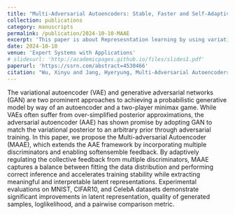 ```yaml
---
title: "Multi-Adversarial Autoencoders: Stable, Faster and Self-Adaptive Representation Learning"
collection: publications
category: manuscripts
permalink: /publication/2024-10-10-MAAE
excerpt: 'This paper is about Represesntation learning by using variational autoencoder.'
date: 2024-10-10
venue: 'Expert Systems with Applications'
# slidesurl: 'http://academicpages.github.io/files/slides1.pdf'
paperurl: 'https://ssrn.com/abstract=4530466'
citation: "Wu, Xinyu and Jang, Hyeryung, Multi-Adversarial Autoencoders: Stable, Faster and Self-Adaptive Representation Learning. Available at SSRN: https://ssrn.com/abstract=4530466 or http://dx.doi.org/10.2139/ssrn.4530466"
---
```


The variational autoencoder (VAE) and generative adversarial networks (GAN) are two prominent approaches to achieving a probabilistic generative model by way of an autoencoder and a two-player minimax game. While VAEs often suffer from over-simplified posterior approximations, the adversarial autoencoder (AAE) has shown promise by adopting GAN to match the variational posterior to an arbitrary prior through adversarial training. In this paper, we propose the Multi-adversarial Autoencoder (MAAE), which extends the AAE framework by incorporating multiple discriminators and enabling softensemble feedback. By adaptively regulating the collective feedback from multiple discriminators, MAAE captures a balance between fitting the data distribution and performing correct inference and accelerates training stability while extracting meaningful and interpretable latent representations. Experimental evaluations on MNIST, CIFAR10, and CelebA datasets demonstrate significant improvements in latent representation, quality of generated samples, loglikelihood, and a pairwise comparison metric.